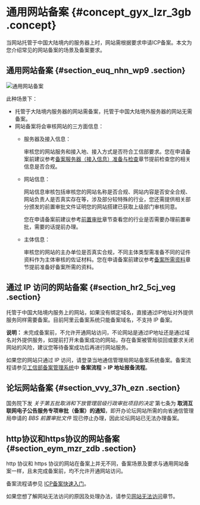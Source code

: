 # 通用网站备案 {#concept_gyx_lzr_3gb .concept}

当网站托管于中国大陆境内的服务器上时，网站需根据要求申请ICP备案。本文为您介绍常见的网站备案的场景及备案要求。

## 通用网站备案 {#section_euq_nhn_wp9 .section}

![通用网站备案](http://static-aliyun-doc.oss-cn-hangzhou.aliyuncs.com/assets/img/88723/156352374652276_zh-CN.png)

此种场景下：

-   托管于大陆境内服务器的网站需备案，托管于中国大陆境外服务器的网站无需备案。
-   网站备案将会审核网站的三方面信息：
    -   服务器及接入信息：

        审核您的网站服务和接入地、接入方式是否符合工信部要求。您在申请备案前建议参考[备案服务器（接入信息）准备与检查](../../../../intl.zh-CN/ICP备案前准备/托管服务器及接入检查/备案服务器（接入信息）准备与检查.md#)章节提前检查您的相关信息是否合规。

    -   网站信息：

        网站信息审核包括审核您的网站名称是否合规、网站内容是否安全合规、网站负责人是否真实存在等，涉及部分较特殊的行业，您还需提供相关部分颁发的前置审批文件证明您的网站搭建已获取上级部门审核同意。

        您在申请备案前建议参考[前置审批](../../../../intl.zh-CN/ICP备案前准备/前置审批.md#)章节查看您的行业是否需要办理前置审批，需要的话提前办理。

    -   主体信息：

        审核您的网站的主办单位是否真实合规，不同主体类型需准备不同的证件资料作为主体审核的佐证材料。您在申请备案前建议参考[备案所需资料](intl.zh-CN/ICP备案流程（PC端）/上传资料.md#)章节提前准备好备案所需的资料。


## 通过 IP 访问的网站备案 {#section_hr2_5cj_veg .section}

托管于中国大陆境内服务上的网站，如果没有绑定域名，直接通过IP地址对外提供服务同样需要备案。目前阿里云备案系统只能备案域名，不支持 IP 备案。

**说明：** 未完成备案前，不允许开通网站访问，不论网站是通过IP地址还是通过域名对外提供服务，如提前打开未备案成功的网站，存在备案被管局驳回或要求关闭网站的风险，建议您等待备案成功后再进行网站服务。

如果您的网站只通过 IP 访问，请登录当地通信管理局网站备案系统备案。备案流程请参见[工信部备案管理系统](http://www.beian.miit.gov.cn)中 **备案流程** \> **IP 地址报备流程**。

## 论坛网站备案 {#section_vvy_37h_ezn .section}

国务院下发 *关于第五批取消和下放管理层级行政审批项目的决定* 第七条为 **取消互联网电子公告服务专项审批（备案）的通知**，即开办论坛网站所需的向省通信管理局申请的 *BBS 前置审批文件* 现已停止办理，因此论坛网站已无法办理备案。

## http协议和https协议的网站备案 {#section_eym_mzr_zdb .section}

http 协议和 https 协议的网站在备案上并无不同，备案场景及要求与通用网站备案一样，且未完成备案前，均不允许开通网站访问。

备案流程请参见 [ICP备案快速入门](../../../../intl.zh-CN/ICP备案快速入门/ICP备案快速入门.md#)。

如果您想了解网站无法访问的原因及处理办法，请参见[网站无法访问](../../../../intl.zh-CN/常见问题/备案审核与核查FAQ/网站无法访问.md#)章节。

